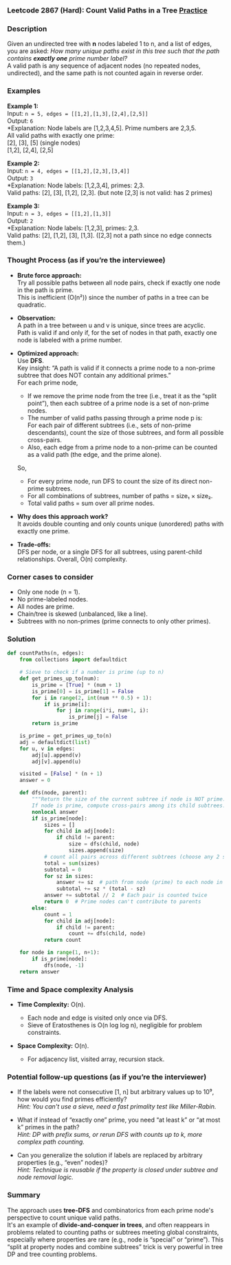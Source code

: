 ### Leetcode 2867 (Hard): Count Valid Paths in a Tree [Practice](https://leetcode.com/problems/count-valid-paths-in-a-tree)

### Description  
Given an undirected tree with **n** nodes labeled 1 to n, and a list of edges, you are asked: *How many unique paths exist in this tree such that the path contains **exactly one** prime number label?*  
A valid path is any sequence of adjacent nodes (no repeated nodes, undirected), and the same path is not counted again in reverse order.

### Examples  

**Example 1:**  
Input: `n = 5, edges = [[1,2],[1,3],[2,4],[2,5]]`  
Output: `6`  
*Explanation: Node labels are [1,2,3,4,5]. Prime numbers are 2,3,5.  
All valid paths with exactly one prime:  
[2], [3], [5] (single nodes)  
[1,2], [2,4], [2,5]

**Example 2:**  
Input: `n = 4, edges = [[1,2],[2,3],[3,4]]`  
Output: `3`  
*Explanation: Node labels: [1,2,3,4], primes: 2,3.  
Valid paths: [2], [3], [1,2], [2,3]. (but note [2,3] is not valid: has 2 primes)

**Example 3:**  
Input: `n = 3, edges = [[1,2],[1,3]]`  
Output: `2`  
*Explanation: Node labels: [1,2,3], primes: 2,3.  
Valid paths: [2], [1,2], [3], [1,3]. ([2,3] not a path since no edge connects them.)

### Thought Process (as if you’re the interviewee)  

- **Brute force approach:**  
  Try all possible paths between all node pairs, check if exactly one node in the path is prime.  
  This is inefficient (O(n²)) since the number of paths in a tree can be quadratic.

- **Observation:**  
  A path in a tree between u and v is unique, since trees are acyclic.  
  Path is valid if and only if, for the set of nodes in that path, exactly one node is labeled with a prime number.

- **Optimized approach:**  
  Use **DFS**.  
  Key insight: “A path is valid if it connects a prime node to a non-prime subtree that does NOT contain any additional primes.”  
  For each prime node,  
    - If we remove the prime node from the tree (i.e., treat it as the “split point”), then each subtree of a prime node is a set of non-prime nodes.  
    - The number of valid paths passing through a prime node p is:  
      For each pair of different subtrees (i.e., sets of non-prime descendants), count the size of those subtrees, and form all possible cross-pairs.  
    - Also, each edge from a prime node to a non-prime can be counted as a valid path (the edge, and the prime alone).

  So,  
    - For every prime node, run DFS to count the size of its direct non-prime subtrees.  
    - For all combinations of subtrees, number of paths = size₁ × size₂.  
    - Total valid paths = sum over all prime nodes.

- **Why does this approach work?**  
  It avoids double counting and only counts unique (unordered) paths with exactly one prime.

- **Trade-offs:**  
  DFS per node, or a single DFS for all subtrees, using parent-child relationships. Overall, O(n) complexity.

### Corner cases to consider  
- Only one node (n = 1).
- No prime-labeled nodes.
- All nodes are prime.
- Chain/tree is skewed (unbalanced, like a line).
- Subtrees with no non-primes (prime connects to only other primes).

### Solution

```python
def countPaths(n, edges):
    from collections import defaultdict

    # Sieve to check if a number is prime (up to n)
    def get_primes_up_to(num):
        is_prime = [True] * (num + 1)
        is_prime[0] = is_prime[1] = False
        for i in range(2, int(num ** 0.5) + 1):
            if is_prime[i]:
                for j in range(i*i, num+1, i):
                    is_prime[j] = False
        return is_prime

    is_prime = get_primes_up_to(n)
    adj = defaultdict(list)
    for u, v in edges:
        adj[u].append(v)
        adj[v].append(u)

    visited = [False] * (n + 1)
    answer = 0

    def dfs(node, parent):
        """Return the size of the current subtree if node is NOT prime.
        If node is prime, compute cross-pairs among its child subtrees."""
        nonlocal answer
        if is_prime[node]:
            sizes = []
            for child in adj[node]:
                if child != parent:
                    size = dfs(child, node)
                    sizes.append(size)
            # count all pairs across different subtrees (choose any 2 subtrees)
            total = sum(sizes)
            subtotal = 0
            for sz in sizes:
                answer += sz  # path from node (prime) to each node in subtree
                subtotal += sz * (total - sz)
            answer += subtotal // 2  # Each pair is counted twice
            return 0  # Prime nodes can't contribute to parents
        else:
            count = 1
            for child in adj[node]:
                if child != parent:
                    count += dfs(child, node)
            return count

    for node in range(1, n+1):
        if is_prime[node]:
            dfs(node, -1)
    return answer
```

### Time and Space complexity Analysis  

- **Time Complexity:** O(n).  
  - Each node and edge is visited only once via DFS.  
  - Sieve of Eratosthenes is O(n log log n), negligible for problem constraints.

- **Space Complexity:** O(n).  
  - For adjacency list, visited array, recursion stack.

### Potential follow-up questions (as if you’re the interviewer)  

- If the labels were not consecutive [1, n] but arbitrary values up to 10⁹, how would you find primes efficiently?  
  *Hint: You can't use a sieve, need a fast primality test like Miller-Rabin.*

- What if instead of “exactly one” prime, you need “at least k” or “at most k” primes in the path?  
  *Hint: DP with prefix sums, or rerun DFS with counts up to k, more complex path counting.*

- Can you generalize the solution if labels are replaced by arbitrary properties (e.g., “even” nodes)?  
  *Hint: Technique is reusable if the property is closed under subtree and node removal logic.*

### Summary
The approach uses **tree-DFS** and combinatorics from each prime node's perspective to count unique valid paths.  
It's an example of **divide-and-conquer in trees**, and often reappears in problems related to counting paths or subtrees meeting global constraints, especially where properties are rare (e.g., node is “special” or “prime”). This “split at property nodes and combine subtrees” trick is very powerful in tree DP and tree counting problems.